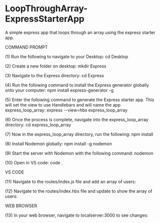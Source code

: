 # LoopThroughArray-ExpressStarterApp
A simple express app that loops through an array using the express starter app. 

COMMAND PROMPT

(1) Run the following to navigate to your Desktop: cd Desktop

(2) Create a new folder on desktop: mkdir Express

(3) Navigate to the Express directory: cd Express

(4) Run the following command to install the Express generator globally onto your computer: npm install express-generator -g

(5) Enter the following command to generate the Express starter app. This will set the view to use Handlebars and will name the app express_loop_array: express --view=hbs express_loop_array

(6) Once the process is complete, navigate into the express_loop_array directory: cd express_loop_array 

(7) Now in the express_loop_array directory, run the following: npm install

(8) Install Nodemon globally: npm install -g nodemon

(9) Start the server with Nodemon with the following command: nodemon

(10) Open in VS code: code . 

VS CODE

(11) Navigate to the routes/index.js file and add an array of users:

(12) Navigate to the routes/index.hbs file and update to show the array of users:

WEB BROWSER

(13) In your web browser, navigate to localserver:3000 to see changes: 
